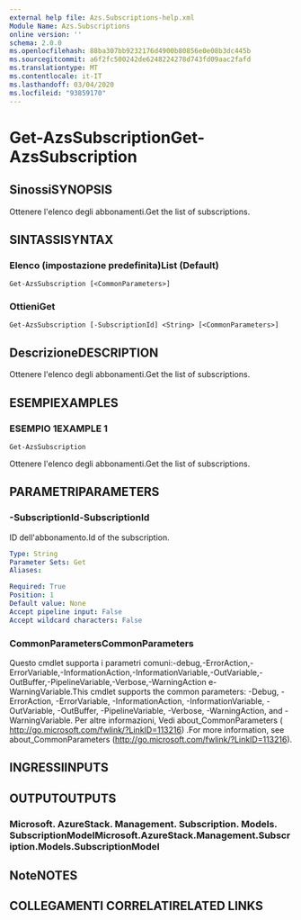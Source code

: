 ```yaml
---
external help file: Azs.Subscriptions-help.xml
Module Name: Azs.Subscriptions
online version: ''
schema: 2.0.0
ms.openlocfilehash: 88ba307bb9232176d4900b80856e0e08b3dc445b
ms.sourcegitcommit: a6f2fc500242de6248224278d743fd09aac2fafd
ms.translationtype: MT
ms.contentlocale: it-IT
ms.lasthandoff: 03/04/2020
ms.locfileid: "93859170"
---
```

# <span data-ttu-id="50c6f-101">Get-AzsSubscription</span><span class="sxs-lookup"><span data-stu-id="50c6f-101">Get-AzsSubscription</span></span>

## <span data-ttu-id="50c6f-102">Sinossi</span><span class="sxs-lookup"><span data-stu-id="50c6f-102">SYNOPSIS</span></span>
<span data-ttu-id="50c6f-103">Ottenere l'elenco degli abbonamenti.</span><span class="sxs-lookup"><span data-stu-id="50c6f-103">Get the list of subscriptions.</span></span>

## <span data-ttu-id="50c6f-104">SINTASSI</span><span class="sxs-lookup"><span data-stu-id="50c6f-104">SYNTAX</span></span>

### <span data-ttu-id="50c6f-105">Elenco (impostazione predefinita)</span><span class="sxs-lookup"><span data-stu-id="50c6f-105">List (Default)</span></span>
```
Get-AzsSubscription [<CommonParameters>]
```

### <span data-ttu-id="50c6f-106">Ottieni</span><span class="sxs-lookup"><span data-stu-id="50c6f-106">Get</span></span>
```
Get-AzsSubscription [-SubscriptionId] <String> [<CommonParameters>]
```

## <span data-ttu-id="50c6f-107">Descrizione</span><span class="sxs-lookup"><span data-stu-id="50c6f-107">DESCRIPTION</span></span>
<span data-ttu-id="50c6f-108">Ottenere l'elenco degli abbonamenti.</span><span class="sxs-lookup"><span data-stu-id="50c6f-108">Get the list of subscriptions.</span></span>

## <span data-ttu-id="50c6f-109">ESEMPI</span><span class="sxs-lookup"><span data-stu-id="50c6f-109">EXAMPLES</span></span>

### <span data-ttu-id="50c6f-110">ESEMPIO 1</span><span class="sxs-lookup"><span data-stu-id="50c6f-110">EXAMPLE 1</span></span>
```
Get-AzsSubscription
```

<span data-ttu-id="50c6f-111">Ottenere l'elenco degli abbonamenti.</span><span class="sxs-lookup"><span data-stu-id="50c6f-111">Get the list of subscriptions.</span></span>

## <span data-ttu-id="50c6f-112">PARAMETRI</span><span class="sxs-lookup"><span data-stu-id="50c6f-112">PARAMETERS</span></span>

### <span data-ttu-id="50c6f-113">-SubscriptionId</span><span class="sxs-lookup"><span data-stu-id="50c6f-113">-SubscriptionId</span></span>
<span data-ttu-id="50c6f-114">ID dell'abbonamento.</span><span class="sxs-lookup"><span data-stu-id="50c6f-114">Id of the subscription.</span></span>

```yaml
Type: String
Parameter Sets: Get
Aliases:

Required: True
Position: 1
Default value: None
Accept pipeline input: False
Accept wildcard characters: False
```

### <span data-ttu-id="50c6f-115">CommonParameters</span><span class="sxs-lookup"><span data-stu-id="50c6f-115">CommonParameters</span></span>
<span data-ttu-id="50c6f-116">Questo cmdlet supporta i parametri comuni:-debug,-ErrorAction,-ErrorVariable,-InformationAction,-InformationVariable,-OutVariable,-OutBuffer,-PipelineVariable,-Verbose,-WarningAction e-WarningVariable.</span><span class="sxs-lookup"><span data-stu-id="50c6f-116">This cmdlet supports the common parameters: -Debug, -ErrorAction, -ErrorVariable, -InformationAction, -InformationVariable, -OutVariable, -OutBuffer, -PipelineVariable, -Verbose, -WarningAction, and -WarningVariable.</span></span> <span data-ttu-id="50c6f-117">Per altre informazioni, Vedi about_CommonParameters ( http://go.microsoft.com/fwlink/?LinkID=113216) .</span><span class="sxs-lookup"><span data-stu-id="50c6f-117">For more information, see about_CommonParameters (http://go.microsoft.com/fwlink/?LinkID=113216).</span></span>

## <span data-ttu-id="50c6f-118">INGRESSI</span><span class="sxs-lookup"><span data-stu-id="50c6f-118">INPUTS</span></span>

## <span data-ttu-id="50c6f-119">OUTPUT</span><span class="sxs-lookup"><span data-stu-id="50c6f-119">OUTPUTS</span></span>

### <span data-ttu-id="50c6f-120">Microsoft. AzureStack. Management. Subscription. Models. SubscriptionModel</span><span class="sxs-lookup"><span data-stu-id="50c6f-120">Microsoft.AzureStack.Management.Subscription.Models.SubscriptionModel</span></span>

## <span data-ttu-id="50c6f-121">Note</span><span class="sxs-lookup"><span data-stu-id="50c6f-121">NOTES</span></span>

## <span data-ttu-id="50c6f-122">COLLEGAMENTI CORRELATI</span><span class="sxs-lookup"><span data-stu-id="50c6f-122">RELATED LINKS</span></span>
